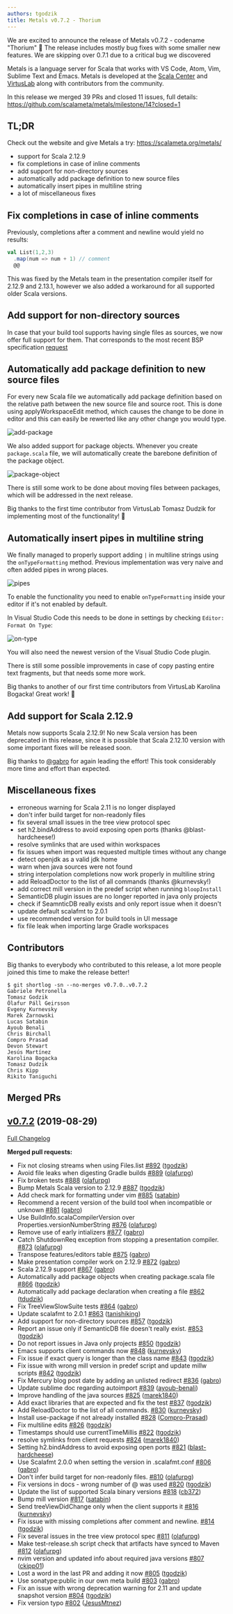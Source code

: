 ```yaml
---
authors: tgodzik
title: Metals v0.7.2 - Thorium
---
```


We are excited to announce the release of Metals v0.7.2 - codename "Thorium" 🎉
The release includes mostly bug fixes with some smaller new features. We are
skipping over 0.7.1 due to a critical bug we discovered

Metals is a language server for Scala that works with VS Code, Atom, Vim,
Sublime Text and Emacs. Metals is developed at the
[Scala Center](https://scala.epfl.ch/) and [VirtusLab](https://virtuslab.com)
along with contributors from the community.

In this release we merged 39 PRs and closed 11 issues, full details:
https://github.com/scalameta/metals/milestone/14?closed=1

## TL;DR

Check out the website and give Metals a try: https://scalameta.org/metals/

- support for Scala 2.12.9
- fix completions in case of inline comments
- add support for non-directory sources
- automatically add package definition to new source files
- automatically insert pipes in multiline string
- a lot of miscellaneous fixes

## Fix completions in case of inline comments

Previously, completions after a comment and newline would yield no results:

```scala
val List(1,2,3)
  .map(num => num + 1) // comment
  @@
```

This was fixed by the Metals team in the presentation compiler itself for 2.12.9
and 2.13.1, however we also added a workaround for all supported older Scala
versions.

## Add support for non-directory sources

In case that your build tool supports having single files as sources, we now
offer full support for them. That corresponds to the most recent BSP
specification
[request](https://github.com/scalacenter/bsp/blob/master/docs/bsp.md#build-target-sources-request)

## Automatically add package definition to new source files

For every new Scala file we automatically add package definition based on the
relative path between the new source file and source root. This is done using
applyWorkspaceEdit method, which causes the change to be done in editor and this
can easily be rewerted like any other change you would type.

![add-package](https://github.com/scalameta/gh-pages-images/blob/master/metals/2019-09-02-thorium/6V9gHnM.gif?raw=true)

We also added support for package objects. Whenever you create `package.scala`
file, we will automatically create the barebone definition of the package
object.

![package-object](https://github.com/scalameta/gh-pages-images/blob/master/metals/2019-09-02-thorium/CfF0cdE.gif?raw=true)

There is still some work to be done about moving files between packages, which
will be addressed in the next release.

Big thanks to the first time contributor from VirtusLab Tomasz Dudzik for
implementing most of the functionality! 🎉

## Automatically insert pipes in multiline string

We finally managed to properly support adding `|` in multiline strings using the
`onTypeFormatting` method. Previous implementation was very naive and often
added pipes in wrong places.

![pipes](https://github.com/scalameta/gh-pages-images/blob/master/metals/2019-09-02-thorium/iXGYOf0.gif?raw=true)

To enable the functionality you need to enable `onTypeFormatting` inside your
editor if it's not enabled by default.

In Visual Studio Code this needs to be done in settings by checking
`Editor: Format On Type`:

![on-type](https://github.com/scalameta/gh-pages-images/blob/master/metals/2019-09-02-thorium/4eVvSP5.gif?raw=true)

You will also need the newest version of the Visual Studio Code plugin.

There is still some possible improvements in case of copy pasting entire text
fragments, but that needs some more work.

Big thanks to another of our first time contributors from VirtusLab Karolina
Bogacka! Great work! 🎉

## Add support for Scala 2.12.9

Metals now supports Scala 2.12.9! No new Scala version has been deprecated in
this release, since it is possible that Scala 2.12.10 version with some
important fixes will be released soon.

Big thanks to [@gabro](https://github.com/gabro) for again leading the effort!
This took considerably more time and effort than expected.

## Miscellaneous fixes

- erroneous warning for Scala 2.11 is no longer displayed
- don't infer build target for non-readonly files
- fix several small issues in the tree view protocol spec
- set h2.bindAddress to avoid exposing open ports (thanks @blast-hardcheese!)
- resolve symlinks that are used within workspaces
- fix issues when import was requested multiple times without any change
- detect openjdk as a valid jdk home
- warn when java sources were not found
- string interpolation completions now work properly in multiline string
- add ReloadDoctor to the list of all commands (thanks @kurnevsky!)
- add correct mill version in the predef script when running `bloopInstall`
- SemanticDB plugin issues are no longer reported in java only projects
- check if SeamnticDB really exists and only report issue when it doesn't
- update default scalafmt to 2.0.1
- use recommended version for build tools in UI message
- fix file leak when importing large Gradle workspaces

## Contributors

Big thanks to everybody who contributed to this release, a lot more people
joined this time to make the release better!

```
$ git shortlog -sn --no-merges v0.7.0..v0.7.2
Gabriele Petronella
Tomasz Godzik
Ólafur Páll Geirsson
Evgeny Kurnevsky
Marek Żarnowski
Lucas Satabin
Ayoub Benali
Chris Birchall
Compro Prasad
Devon Stewart
Jesús Martínez
Karolina Bogacka
Tomasz Dudzik
Chris Kipp
Rikito Taniguchi
```

## Merged PRs

## [v0.7.2](https://github.com/scalameta/metals/tree/v0.7.2) (2019-08-29)

[Full Changelog](https://github.com/scalameta/metals/compare/v0.7.0...v0.7.2)

**Merged pull requests:**

- Fix not closing streams when using Files.list
  [\#892](https://github.com/scalameta/metals/pull/892)
  ([tgodzik](https://github.com/tgodzik))
- Avoid file leaks when digesting Gradle builds
  [\#889](https://github.com/scalameta/metals/pull/889)
  ([olafurpg](https://github.com/olafurpg))
- Fix broken tests [\#888](https://github.com/scalameta/metals/pull/888)
  ([olafurpg](https://github.com/olafurpg))
- Bump Metals Scala version to 2.12.9
  [\#887](https://github.com/scalameta/metals/pull/887)
  ([tgodzik](https://github.com/tgodzik))
- Add check mark for formatting under vim
  [\#885](https://github.com/scalameta/metals/pull/885)
  ([satabin](https://github.com/satabin))
- Recommend a recent version of the build tool when incompatible or unknown
  [\#881](https://github.com/scalameta/metals/pull/881)
  ([gabro](https://github.com/gabro))
- Use BuildInfo.scalaCompilerVersion over Properties.versionNumberString
  [\#876](https://github.com/scalameta/metals/pull/876)
  ([olafurpg](https://github.com/olafurpg))
- Remove use of early intializers
  [\#877](https://github.com/scalameta/metals/pull/877)
  ([gabro](https://github.com/gabro))
- Catch ShutdownReq exception from stopping a presentation compiler.
  [\#873](https://github.com/scalameta/metals/pull/873)
  ([olafurpg](https://github.com/olafurpg))
- Transpose features/editors table
  [\#875](https://github.com/scalameta/metals/pull/875)
  ([gabro](https://github.com/gabro))
- Make presentation compiler work on 2.12.9
  [\#872](https://github.com/scalameta/metals/pull/872)
  ([gabro](https://github.com/gabro))
- Scala 2.12.9 support [\#867](https://github.com/scalameta/metals/pull/867)
  ([gabro](https://github.com/gabro))
- Automatically add package objects when creating package.scala file
  [\#866](https://github.com/scalameta/metals/pull/866)
  ([tgodzik](https://github.com/tgodzik))
- Automatically add package declaration when creating a file
  [\#862](https://github.com/scalameta/metals/pull/862)
  ([tdudzik](https://github.com/tdudzik))
- Fix TreeViewSlowSuite tests
  [\#864](https://github.com/scalameta/metals/pull/864)
  ([gabro](https://github.com/gabro))
- Update scalafmt to 2.0.1 [\#863](https://github.com/scalameta/metals/pull/863)
  ([tanishiking](https://github.com/tanishiking))
- Add support for non-directory sources
  [\#857](https://github.com/scalameta/metals/pull/857)
  ([tgodzik](https://github.com/tgodzik))
- Report an issue only if SemanticDB file doesn't really exist.
  [\#853](https://github.com/scalameta/metals/pull/853)
  ([tgodzik](https://github.com/tgodzik))
- Do not report issues in Java only projects
  [\#850](https://github.com/scalameta/metals/pull/850)
  ([tgodzik](https://github.com/tgodzik))
- Emacs supports client commands now
  [\#848](https://github.com/scalameta/metals/pull/848)
  ([kurnevsky](https://github.com/kurnevsky))
- Fix issue if exact query is longer than the class name
  [\#843](https://github.com/scalameta/metals/pull/843)
  ([tgodzik](https://github.com/tgodzik))
- Fix issue with wrong mill version in predef script and update millw scripts
  [\#842](https://github.com/scalameta/metals/pull/842)
  ([tgodzik](https://github.com/tgodzik))
- Fix Mercury blog post date by adding an unlisted redirect
  [\#836](https://github.com/scalameta/metals/pull/836)
  ([gabro](https://github.com/gabro))
- Update sublime doc regarding autoimport
  [\#839](https://github.com/scalameta/metals/pull/839)
  ([ayoub-benali](https://github.com/ayoub-benali))
- Improve handling of the java sources
  [\#825](https://github.com/scalameta/metals/pull/825)
  ([marek1840](https://github.com/marek1840))
- Add exact libraries that are expected and fix the test
  [\#837](https://github.com/scalameta/metals/pull/837)
  ([tgodzik](https://github.com/tgodzik))
- Add ReloadDoctor to the list of all commands.
  [\#830](https://github.com/scalameta/metals/pull/830)
  ([kurnevsky](https://github.com/kurnevsky))
- Install use-package if not already installed
  [\#828](https://github.com/scalameta/metals/pull/828)
  ([Compro-Prasad](https://github.com/Compro-Prasad))
- Fix multiline edits [\#826](https://github.com/scalameta/metals/pull/826)
  ([tgodzik](https://github.com/tgodzik))
- Timestamps should use currentTimeMillis
  [\#822](https://github.com/scalameta/metals/pull/822)
  ([tgodzik](https://github.com/tgodzik))
- resolve symlinks from client requests
  [\#824](https://github.com/scalameta/metals/pull/824)
  ([marek1840](https://github.com/marek1840))
- Setting h2.bindAddress to avoid exposing open ports
  [\#821](https://github.com/scalameta/metals/pull/821)
  ([blast-hardcheese](https://github.com/blast-hardcheese))
- Use Scalafmt 2.0.0 when setting the version in .scalafmt.conf
  [\#806](https://github.com/scalameta/metals/pull/806)
  ([gabro](https://github.com/gabro))
- Don't infer build target for non-readonly files.
  [\#810](https://github.com/scalameta/metals/pull/810)
  ([olafurpg](https://github.com/olafurpg))
- Fix versions in docs - wrong number of @ was used
  [\#820](https://github.com/scalameta/metals/pull/820)
  ([tgodzik](https://github.com/tgodzik))
- Update the list of supported Scala binary versions
  [\#818](https://github.com/scalameta/metals/pull/818)
  ([cb372](https://github.com/cb372))
- Bump mill version [\#817](https://github.com/scalameta/metals/pull/817)
  ([satabin](https://github.com/satabin))
- Send treeViewDidChange only when the client supports it
  [\#816](https://github.com/scalameta/metals/pull/816)
  ([kurnevsky](https://github.com/kurnevsky))
- Fix issue with missing completions after comment and newline.
  [\#814](https://github.com/scalameta/metals/pull/814)
  ([tgodzik](https://github.com/tgodzik))
- Fix several issues in the tree view protocol spec
  [\#811](https://github.com/scalameta/metals/pull/811)
  ([olafurpg](https://github.com/olafurpg))
- Make test-release.sh script check that artifacts have synced to Maven
  [\#812](https://github.com/scalameta/metals/pull/812)
  ([olafurpg](https://github.com/olafurpg))
- nvim version and updated info about required java versions
  [\#807](https://github.com/scalameta/metals/pull/807)
  ([ckipp01](https://github.com/ckipp01))
- Lost a word in the last PR and adding it now
  [\#805](https://github.com/scalameta/metals/pull/805)
  ([tgodzik](https://github.com/tgodzik))
- Use sonatype:public in our own meta build
  [\#803](https://github.com/scalameta/metals/pull/803)
  ([gabro](https://github.com/gabro))
- Fix an issue with wrong deprecation warning for 2.11 and update snapshot
  version [\#804](https://github.com/scalameta/metals/pull/804)
  ([tgodzik](https://github.com/tgodzik))
- Fix version typo [\#802](https://github.com/scalameta/metals/pull/802)
  ([JesusMtnez](https://github.com/JesusMtnez))
